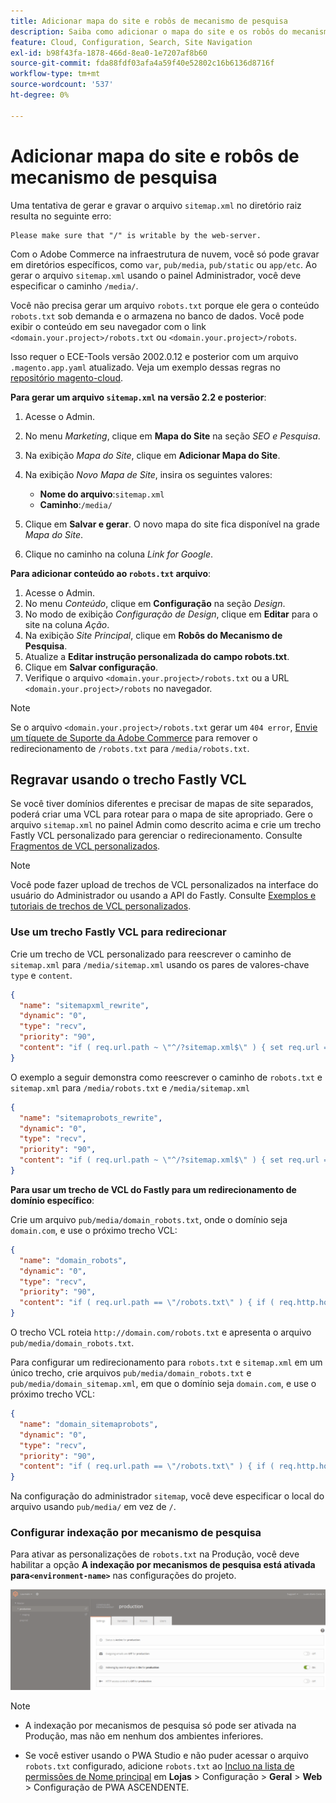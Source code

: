```yaml
---
title: Adicionar mapa do site e robôs de mecanismo de pesquisa
description: Saiba como adicionar o mapa do site e os robôs do mecanismo de pesquisa ao Adobe Commerce na infraestrutura em nuvem.
feature: Cloud, Configuration, Search, Site Navigation
exl-id: b98f43fa-1878-466d-8ea0-1e7207af8b60
source-git-commit: fda88fdf03afa4a59f40e52802c16b6136d8716f
workflow-type: tm+mt
source-wordcount: '537'
ht-degree: 0%

---
```


# Adicionar mapa do site e robôs de mecanismo de pesquisa

Uma tentativa de gerar e gravar o arquivo `sitemap.xml` no diretório raiz resulta no seguinte erro:

```
Please make sure that "/" is writable by the web-server.
```

Com o Adobe Commerce na infraestrutura de nuvem, você só pode gravar em diretórios específicos, como `var`, `pub/media`, `pub/static` ou `app/etc`. Ao gerar o arquivo `sitemap.xml` usando o painel Administrador, você deve especificar o caminho `/media/`.

Você não precisa gerar um arquivo `robots.txt` porque ele gera o conteúdo `robots.txt` sob demanda e o armazena no banco de dados. Você pode exibir o conteúdo em seu navegador com o link `<domain.your.project>/robots.txt` ou `<domain.your.project>/robots`.

Isso requer o ECE-Tools versão 2002.0.12 e posterior com um arquivo `.magento.app.yaml` atualizado. Veja um exemplo dessas regras no [repositório magento-cloud](https://github.com/magento/magento-cloud/blob/master/.magento.app.yaml#L43-L49).

**Para gerar um arquivo `sitemap.xml` na versão 2.2 e posterior**:

1. Acesse o Admin.
1. No menu _Marketing_, clique em **Mapa do Site** na seção _SEO e Pesquisa_.
1. Na exibição _Mapa do Site_, clique em **Adicionar Mapa do Site**.
1. Na exibição _Novo Mapa de Site_, insira os seguintes valores:

   - **Nome do arquivo**:`sitemap.xml`
   - **Caminho**:`/media/`

1. Clique em **Salvar e gerar**. O novo mapa do site fica disponível na grade _Mapa do Site_.
1. Clique no caminho na coluna _Link for Google_.

**Para adicionar conteúdo ao `robots.txt` arquivo**:

1. Acesse o Admin.
1. No menu _Conteúdo_, clique em **Configuração** na seção _Design_.
1. No modo de exibição _Configuração de Design_, clique em **Editar** para o site na coluna _Ação_.
1. Na exibição _Site Principal_, clique em **Robôs do Mecanismo de Pesquisa**.
1. Atualize a **Editar instrução personalizada do campo robots.txt**.
1. Clique em **Salvar configuração**.
1. Verifique o arquivo `<domain.your.project>/robots.txt` ou a URL `<domain.your.project>/robots` no navegador.

>[!NOTE]
>
>Se o arquivo `<domain.your.project>/robots.txt` gerar um `404 error`, [Envie um tíquete de Suporte da Adobe Commerce](https://experienceleague.adobe.com/docs/commerce-knowledge-base/kb/help-center-guide/magento-help-center-user-guide.html#submit-ticket) para remover o redirecionamento de `/robots.txt` para `/media/robots.txt`.

## Regravar usando o trecho Fastly VCL

Se você tiver domínios diferentes e precisar de mapas de site separados, poderá criar uma VCL para rotear para o mapa de site apropriado. Gere o arquivo `sitemap.xml` no painel Admin como descrito acima e crie um trecho Fastly VCL personalizado para gerenciar o redirecionamento. Consulte [Fragmentos de VCL personalizados](../cdn/fastly-vcl-custom-snippets.md).

>[!NOTE]
>
> Você pode fazer upload de trechos de VCL personalizados na interface do usuário do Administrador ou usando a API do Fastly. Consulte [Exemplos e tutoriais de trechos de VCL personalizados](../cdn/fastly-vcl-custom-snippets.md#example-vcl-snippet-code).

### Use um trecho Fastly VCL para redirecionar

Crie um trecho de VCL personalizado para reescrever o caminho de `sitemap.xml` para `/media/sitemap.xml` usando os pares de valores-chave `type` e `content`.

```json
{
  "name": "sitemapxml_rewrite",
  "dynamic": "0",
  "type": "recv",
  "priority": "90",
  "content": "if ( req.url.path ~ \"^/?sitemap.xml$\" ) { set req.url = \"/media/sitemap.xml\"; }"
}
```

O exemplo a seguir demonstra como reescrever o caminho de `robots.txt` e `sitemap.xml` para `/media/robots.txt` e `/media/sitemap.xml`

```json
{
  "name": "sitemaprobots_rewrite",
  "dynamic": "0",
  "type": "recv",
  "priority": "90",
  "content": "if ( req.url.path ~ \"^/?sitemap.xml$\" ) { set req.url = \"/media/sitemap.xml\"; } else if (req.url.path ~ \"^/?robots.txt$\") { set req.url = \"/media/robots.txt\";}"
}
```

**Para usar um trecho de VCL do Fastly para um redirecionamento de domínio específico**:

Crie um arquivo `pub/media/domain_robots.txt`, onde o domínio seja `domain.com`, e use o próximo trecho VCL:

```json
{
  "name": "domain_robots",
  "dynamic": "0",
  "type": "recv",
  "priority": "90",
  "content": "if ( req.url.path == \"/robots.txt\" ) { if ( req.http.host ~ \"(domain).com$\" ) { set req.url = \"/media/\" re.group.1 \"_robots.txt\"; }}"
}
```

O trecho VCL roteia `http://domain.com/robots.txt` e apresenta o arquivo `pub/media/domain_robots.txt`.

Para configurar um redirecionamento para `robots.txt` e `sitemap.xml` em um único trecho, crie arquivos `pub/media/domain_robots.txt` e `pub/media/domain_sitemap.xml`, em que o domínio seja `domain.com`, e use o próximo trecho VCL:

```json
{
  "name": "domain_sitemaprobots",
  "dynamic": "0",
  "type": "recv",
  "priority": "90",
  "content": "if ( req.url.path == \"/robots.txt\" ) { if ( req.http.host ~ \"(domain).com$\" ) { set req.url = \"/media/\" re.group.1 \"_robots.txt\"; }} else if ( req.url.path == \"/sitemap.xml\" ) { if ( req.http.host ~ \"(domain).com$\" ) {  set req.url = \"/media/\" re.group.1 \"_sitemap.xml\"; }}"
}
```

Na configuração do administrador `sitemap`, você deve especificar o local do arquivo usando `pub/media/` em vez de `/`.

### Configurar indexação por mecanismo de pesquisa

Para ativar as personalizações de `robots.txt` na Produção, você deve habilitar a opção **A indexação por mecanismos de pesquisa está ativada para`<environment-name>`** nas configurações do projeto.

![Usar o [!DNL Cloud Console] para gerenciar ambientes](../../assets/robots-indexing-by-search-engine.png)

>[!NOTE]
>
>- A indexação por mecanismos de pesquisa só pode ser ativada na Produção, mas não em nenhum dos ambientes inferiores.
>
>- Se você estiver usando o PWA Studio e não puder acessar o arquivo `robots.txt` configurado, adicione `robots.txt` ao [Incluo na lista de permissões de Nome principal](https://github.com/magento/magento2-upward-connector#front-name-allowlist) em **Lojas** > Configuração > **Geral** > **Web** > Configuração de PWA ASCENDENTE.
